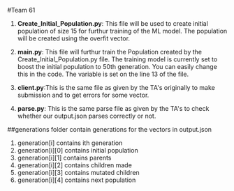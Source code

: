 #Team 61

1. __Create_Initial_Population.py__: This file will be used to create initial population of size 15 for furthur training of the ML model. The population will be created using the overfit vector.

1. __main.py__: This file will furthur train the Population created by the Create_Initial_Population.py file. The training model is currently set to boost the initial population to 50th generation. You can easily change this in the code. The variable is set on the line 13 of the file.

1. __client.py__:This is the same file as given by the TA's originally to make submission and to get errors for some vector.

1. __parse.py__: This is the same parse file as given by the TA's to check whether our output.json parses correctly or not. 



##generations folder contain generations for the vectors in output.json

1. generation[i] contains ith generation
1. generation[i][0] contains initial population
1. generation[i][1] contains parents
1. generation[i][2] contains children made
1. generation[i][3] contains mutated children
1. generation[i][4] contains next population
